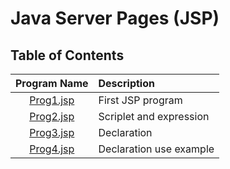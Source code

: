 # Java Server Pages (JSP)

## Table of Contents

| Program Name                     | Description                          |
| :-----------------------------:  | :--------------------------------    |
|[Prog1.jsp](Prog1.jsp)  |First JSP program|
|[Prog2.jsp](Prog2.jsp)  |Scriplet and expression|
|[Prog3.jsp](Prog3.jsp)  |Declaration|
|[Prog4.jsp](Prog4a.jsp)  |Declaration use example|
